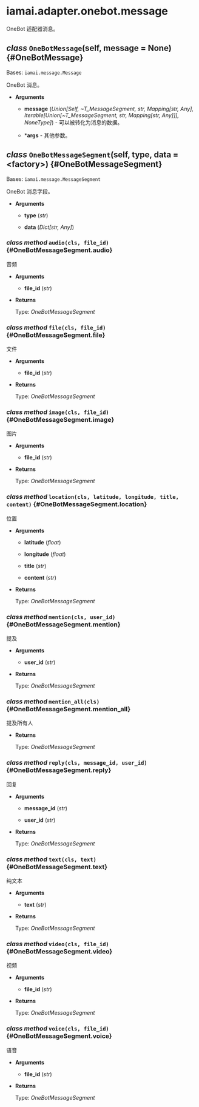 # iamai.adapter.onebot.message

OneBot 适配器消息。

## *class* `OneBotMessage`(self, message = None) {#OneBotMessage}

Bases: `iamai.message.Message`

OneBot 消息。

- **Arguments**

  - **message** (*Union[Self, ~T_MessageSegment, str, Mapping[str, Any], Iterable[Union[~T_MessageSegment, str, Mapping[str, Any]]], NoneType]*) - 可以被转化为消息的数据。

  - ***args** - 其他参数。

## *class* `OneBotMessageSegment`(self, type, data = \<factory\>) {#OneBotMessageSegment}

Bases: `iamai.message.MessageSegment`

OneBot 消息字段。

- **Arguments**

  - **type** (*str*)

  - **data** (*Dict[str, Any]*)

### *class method* `audio(cls, file_id)` {#OneBotMessageSegment.audio}

音频

- **Arguments**

  - **file_id** (*str*)

- **Returns**

  Type: *OneBotMessageSegment*

### *class method* `file(cls, file_id)` {#OneBotMessageSegment.file}

文件

- **Arguments**

  - **file_id** (*str*)

- **Returns**

  Type: *OneBotMessageSegment*

### *class method* `image(cls, file_id)` {#OneBotMessageSegment.image}

图片

- **Arguments**

  - **file_id** (*str*)

- **Returns**

  Type: *OneBotMessageSegment*

### *class method* `location(cls, latitude, longitude, title, content)` {#OneBotMessageSegment.location}

位置

- **Arguments**

  - **latitude** (*float*)

  - **longitude** (*float*)

  - **title** (*str*)

  - **content** (*str*)

- **Returns**

  Type: *OneBotMessageSegment*

### *class method* `mention(cls, user_id)` {#OneBotMessageSegment.mention}

提及

- **Arguments**

  - **user_id** (*str*)

- **Returns**

  Type: *OneBotMessageSegment*

### *class method* `mention_all(cls)` {#OneBotMessageSegment.mention_all}

提及所有人

- **Returns**

  Type: *OneBotMessageSegment*

### *class method* `reply(cls, message_id, user_id)` {#OneBotMessageSegment.reply}

回复

- **Arguments**

  - **message_id** (*str*)

  - **user_id** (*str*)

- **Returns**

  Type: *OneBotMessageSegment*

### *class method* `text(cls, text)` {#OneBotMessageSegment.text}

纯文本

- **Arguments**

  - **text** (*str*)

- **Returns**

  Type: *OneBotMessageSegment*

### *class method* `video(cls, file_id)` {#OneBotMessageSegment.video}

视频

- **Arguments**

  - **file_id** (*str*)

- **Returns**

  Type: *OneBotMessageSegment*

### *class method* `voice(cls, file_id)` {#OneBotMessageSegment.voice}

语音

- **Arguments**

  - **file_id** (*str*)

- **Returns**

  Type: *OneBotMessageSegment*